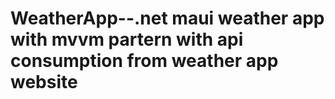 # WeatherApp--.net maui weather app with mvvm partern  with api consumption from weather app website
